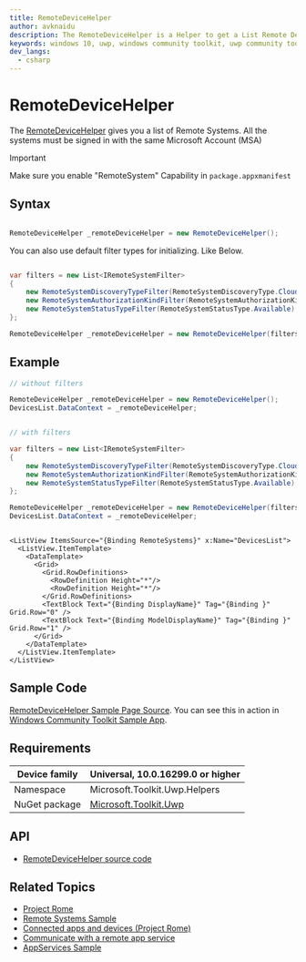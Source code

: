 ```yaml
---
title: RemoteDeviceHelper
author: avknaidu
description: The RemoteDeviceHelper is a Helper to get a List Remote Devices that are accessible.
keywords: windows 10, uwp, windows community toolkit, uwp community toolkit, uwp toolkit, RemoteDeviceHelper, helper
dev_langs:
  - csharp
---
```


# RemoteDeviceHelper 

The [RemoteDeviceHelper](https://docs.microsoft.com/dotnet/api/microsoft.toolkit.uwp.helpers.remotedevicehelper) gives you a list of Remote Systems. All the systems must be signed in with the same Microsoft Account (MSA)

> [!IMPORTANT]
> Make sure you enable "RemoteSystem" Capability in `package.appxmanifest`

## Syntax

```c#

RemoteDeviceHelper _remoteDeviceHelper = new RemoteDeviceHelper();

```

You can also use default filter types for initializing. Like Below.

```c#

var filters = new List<IRemoteSystemFilter>
{
    new RemoteSystemDiscoveryTypeFilter(RemoteSystemDiscoveryType.Cloud),
    new RemoteSystemAuthorizationKindFilter(RemoteSystemAuthorizationKind.SameUser),
    new RemoteSystemStatusTypeFilter(RemoteSystemStatusType.Available)
};

RemoteDeviceHelper _remoteDeviceHelper = new RemoteDeviceHelper(filters);
```

## Example

```c#
// without filters

RemoteDeviceHelper _remoteDeviceHelper = new RemoteDeviceHelper();
DevicesList.DataContext = _remoteDeviceHelper;


// with filters

var filters = new List<IRemoteSystemFilter>
{
    new RemoteSystemDiscoveryTypeFilter(RemoteSystemDiscoveryType.Cloud),
    new RemoteSystemAuthorizationKindFilter(RemoteSystemAuthorizationKind.SameUser),
    new RemoteSystemStatusTypeFilter(RemoteSystemStatusType.Available)
};

RemoteDeviceHelper _remoteDeviceHelper = new RemoteDeviceHelper(filters);
DevicesList.DataContext = _remoteDeviceHelper;

```

```xaml

<ListView ItemsSource="{Binding RemoteSystems}" x:Name="DevicesList">
  <ListView.ItemTemplate>
    <DataTemplate>
	  <Grid>
		<Grid.RowDefinitions>
		  <RowDefinition Height="*"/>
		  <RowDefinition Height="*"/>
		</Grid.RowDefinitions>
		<TextBlock Text="{Binding DisplayName}" Tag="{Binding }" Grid.Row="0" />
		<TextBlock Text="{Binding ModelDisplayName}" Tag="{Binding }" Grid.Row="1" />
	  </Grid>
    </DataTemplate>
  </ListView.ItemTemplate>
</ListView>

```

## Sample Code

[RemoteDeviceHelper Sample Page Source](https://github.com/windows-toolkit/WindowsCommunityToolkit/tree/master/Microsoft.Toolkit.Uwp.SampleApp/SamplePages/RemoteDeviceHelper). You can see this in action in [Windows Community Toolkit Sample App](https://www.microsoft.com/store/apps/9NBLGGH4TLCQ).

## Requirements

| Device family | Universal, 10.0.16299.0 or higher |
| --- | --- |
| Namespace | Microsoft.Toolkit.Uwp.Helpers |
| NuGet package | [Microsoft.Toolkit.Uwp](https://www.nuget.org/packages/Microsoft.Toolkit.Uwp/) |

## API

* [RemoteDeviceHelper source code](https://github.com/windows-toolkit/WindowsCommunityToolkit/tree/master/Microsoft.Toolkit.Uwp/Helpers/RemoteDeviceHelper)

## Related Topics

* [Project Rome](https://developer.microsoft.com/en-us/windows/project-rome)
* [Remote Systems Sample](https://github.com/Microsoft/Windows-universal-samples/tree/master/Samples/RemoteSystems)
* [Connected apps and devices (Project Rome)](https://docs.microsoft.com/en-us/windows/uwp/launch-resume/connected-apps-and-devices)
* [Communicate with a remote app service](https://docs.microsoft.com/en-us/windows/uwp/launch-resume/communicate-with-a-remote-app-service)
* [AppServices Sample](https://github.com/Microsoft/Windows-universal-samples/tree/master/Samples/AppServices)
